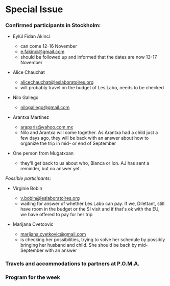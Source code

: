 
# Special Issue

### Confirmed participants in Stockholm:

* Eylül Fidan Akinci
	* can come 12-16 November 
	* e.fakinci@gmail.com
	* should be followed up and informed that the dates are now 13-17 November

* Alice Chauchat 
	* alicechauchat@leslaboratoires.org
	* will probably travel on the budget of Les Labo, needs to be checked

* Nilo Gallego
	* nilogallego@gmail.com

* Arantxa Martinez
	* araparis@yahoo.com.mx
	* Nilo and Arantxa will come together. As Arantxa had a child just a few days ago, they will be back with an answer about how to organize the trip in mid- or end of September

* One person from Mugatxoan 
	* they'll get back to us about who, Blanca or Ion. AJ has sent a reminder, but no answer yet.

*Possible participants:*

* Virginie Bobin 
	* v.bobin@leslaboratoires.org
	* waiting for answer of whether Les Labo can pay. If we, Dilettant, still have room in the budget or the SI visit and if that's ok with the EU, we have offered to pay for her trip

* Marijana Cvetcovic
	* marijana.cvetkovic@gmail.com
	* is checking her possibilities, trying to solve her schedule by possibly bringing her husband and child. She should be back by mid-September with an answer

    
### Travels and accommodations to partners at P.O.M.A.

### Program for the week